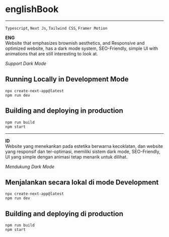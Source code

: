 
# englishBook
<hr />

`Typescript`, `Next Js`, `Tailwind CSS`, `Framer Motion`

**ENG**
<br/>
Website that emphasizes brownish aesthetics, and Responsive and
optimized website, has a dark mode system, SEO-Friendly, simple UI
with animations that are still interesting to look at.

_Support Dark Mode_

## Running Locally in Development Mode
```
npx create-next-app@latest
npm run dev
```

## Building and deploying in production
```
npm run build
npm start
```

<hr />

**ID**
<br/>
Website yang menekankan pada estetika berwarna kecoklatan, dan
website yang responsif dan ter-optimasi, memiliki sistem dark mode,
SEO-Friendly, UI yang simple dengan animasi tetap menarik untuk
dilihat.

_Mendukung Dark Mode_

## Menjalankan secara lokal di mode Development
```
npx create-next-app@latest
npm run dev
```

## Building and deploying di production
```
npm run build
npm start
```

